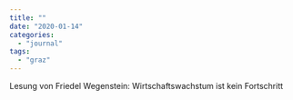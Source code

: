 ```yaml
---
title: ""
date: "2020-01-14"
categories: 
  - "journal"
tags: 
  - "graz"
---
```


Lesung von Friedel Wegenstein: Wirtschaftswachstum ist kein Fortschritt
